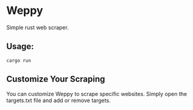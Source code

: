 # Weppy
Simple rust web scraper.

## Usage:
```
cargo run
```

## Customize Your Scraping

You can customize Weppy to scrape specific websites. Simply open the targets.txt file and add or remove targets.